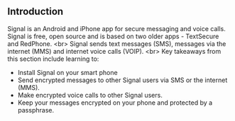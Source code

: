 
## Introduction

Signal is an Android and iPhone app for secure messaging and voice calls. Signal is free, open source and is based on two older apps - TextSecure and RedPhone. 
&lt;br&gt;
Signal sends text messages (SMS), messages via the internet (MMS) and internet voice calls (VOIP).
&lt;br&gt;
Key takeaways from this section include learning to:
 - Install Signal on your smart phone
 - Send encrypted messages to other Signal users via SMS or the internet (MMS).
 - Make encrypted voice calls to other Signal users.
 - Keep your messages encrypted on your phone and protected by a passphrase.